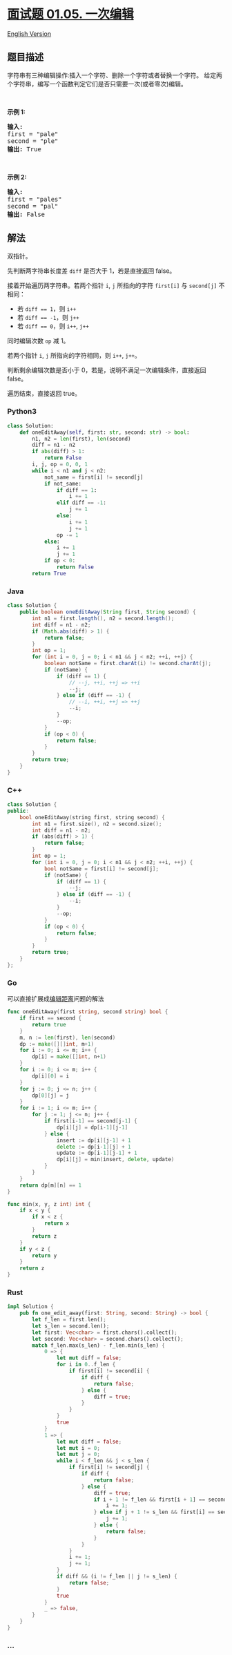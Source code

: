 # [面试题 01.05. 一次编辑](https://leetcode.cn/problems/one-away-lcci)

[English Version](/lcci/01.05.One%20Away/README_EN.md)

## 题目描述

<!-- 这里写题目描述 -->
<p>字符串有三种编辑操作:插入一个字符、删除一个字符或者替换一个字符。 给定两个字符串，编写一个函数判定它们是否只需要一次(或者零次)编辑。</p>

<p>&nbsp;</p>

<p><strong>示例&nbsp;1:</strong></p>

<pre><strong>输入:</strong>
first = &quot;pale&quot;
second = &quot;ple&quot;
<strong>输出:</strong> True</pre>

<p>&nbsp;</p>

<p><strong>示例&nbsp;2:</strong></p>

<pre><strong>输入:</strong>
first = &quot;pales&quot;
second = &quot;pal&quot;
<strong>输出:</strong> False
</pre>

## 解法

<!-- 这里可写通用的实现逻辑 -->

双指针。

先判断两字符串长度差 `diff` 是否大于 1，若是直接返回 false。

接着开始遍历两字符串。若两个指针 `i`, `j` 所指向的字符 `first[i]` 与 `second[j]` 不相同：

-   若 `diff == 1`，则 `i++`
-   若 `diff == -1`，则 `j++`
-   若 `diff == 0`，则 `i++`, `j++`

同时编辑次数 `op` 减 1。

若两个指针 `i`, `j` 所指向的字符相同，则 `i++`, `j++`。

判断剩余编辑次数是否小于 0，若是，说明不满足一次编辑条件，直接返回 false。

遍历结束，直接返回 true。

<!-- tabs:start -->

### **Python3**

<!-- 这里可写当前语言的特殊实现逻辑 -->

```python
class Solution:
    def oneEditAway(self, first: str, second: str) -> bool:
        n1, n2 = len(first), len(second)
        diff = n1 - n2
        if abs(diff) > 1:
            return False
        i, j, op = 0, 0, 1
        while i < n1 and j < n2:
            not_same = first[i] != second[j]
            if not_same:
                if diff == 1:
                    i += 1
                elif diff == -1:
                    j += 1
                else:
                    i += 1
                    j += 1
                op -= 1
            else:
                i += 1
                j += 1
            if op < 0:
                return False
        return True
```

### **Java**

<!-- 这里可写当前语言的特殊实现逻辑 -->

```java
class Solution {
    public boolean oneEditAway(String first, String second) {
        int n1 = first.length(), n2 = second.length();
        int diff = n1 - n2;
        if (Math.abs(diff) > 1) {
            return false;
        }
        int op = 1;
        for (int i = 0, j = 0; i < n1 && j < n2; ++i, ++j) {
            boolean notSame = first.charAt(i) != second.charAt(j);
            if (notSame) {
                if (diff == 1) {
                    // --j, ++i, ++j => ++i
                    --j;
                } else if (diff == -1) {
                    // --i, ++i, ++j => ++j
                    --i;
                }
                --op;
            }
            if (op < 0) {
                return false;
            }
        }
        return true;
    }
}
```

### **C++**

```cpp
class Solution {
public:
    bool oneEditAway(string first, string second) {
        int n1 = first.size(), n2 = second.size();
        int diff = n1 - n2;
        if (abs(diff) > 1) {
            return false;
        }
        int op = 1;
        for (int i = 0, j = 0; i < n1 && j < n2; ++i, ++j) {
            bool notSame = first[i] != second[j];
            if (notSame) {
                if (diff == 1) {
                    --j;
                } else if (diff == -1) {
                    --i;
                }
                --op;
            }
            if (op < 0) {
                return false;
            }
        }
        return true;
    }
};
```

### **Go**

可以直接扩展成[编辑距离](https://leetcode.cn/problems/edit-distance/)问题的解法

```go
func oneEditAway(first string, second string) bool {
	if first == second {
		return true
	}
	m, n := len(first), len(second)
	dp := make([][]int, m+1)
	for i := 0; i <= m; i++ {
		dp[i] = make([]int, n+1)
	}
	for i := 0; i <= m; i++ {
		dp[i][0] = i
	}
	for j := 0; j <= n; j++ {
		dp[0][j] = j
	}
	for i := 1; i <= m; i++ {
		for j := 1; j <= n; j++ {
			if first[i-1] == second[j-1] {
				dp[i][j] = dp[i-1][j-1]
			} else {
				insert := dp[i][j-1] + 1
				delete := dp[i-1][j] + 1
				update := dp[i-1][j-1] + 1
				dp[i][j] = min(insert, delete, update)
			}
		}
	}
	return dp[m][n] == 1
}

func min(x, y, z int) int {
	if x < y {
		if x < z {
			return x
		}
		return z
	}
	if y < z {
		return y
	}
	return z
}
```

### **Rust**

```rust
impl Solution {
    pub fn one_edit_away(first: String, second: String) -> bool {
        let f_len = first.len();
        let s_len = second.len();
        let first: Vec<char> = first.chars().collect();
        let second: Vec<char> = second.chars().collect();
        match f_len.max(s_len) - f_len.min(s_len) {
            0 => {
                let mut diff = false;
                for i in 0..f_len {
                    if first[i] != second[i] {
                        if diff {
                            return false;
                        } else {
                            diff = true;
                        }
                    }
                }
                true
            }
            1 => {
                let mut diff = false;
                let mut i = 0;
                let mut j = 0;
                while i < f_len && j < s_len {
                    if first[i] != second[j] {
                        if diff {
                            return false;
                        } else {
                            diff = true;
                            if i + 1 != f_len && first[i + 1] == second[j] {
                                i += 1;
                            } else if j + 1 != s_len && first[i] == second[j + 1] {
                                j += 1;
                            } else {
                                return false;
                            }
                        }
                    }
                    i += 1;
                    j += 1;
                }
                if diff && (i != f_len || j != s_len) {
                    return false;
                }
                true
            }
            _ => false,
        }
    }
}
```

### **...**

```

```

<!-- tabs:end -->
